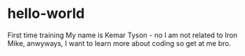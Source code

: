 # hello-world
First time training 
My name is Kemar Tyson - no  I am not related to Iron Mike, anwyways, I want to learn more about coding
so get at me bro.

